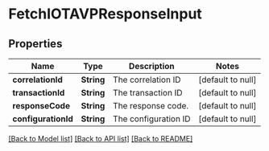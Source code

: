 # FetchIOTAVPResponseInput

## Properties

| Name                | Type       | Description          | Notes             |
| ------------------- | ---------- | -------------------- | ----------------- |
| **correlationId**   | **String** | The correlation ID   | [default to null] |
| **transactionId**   | **String** | The transaction ID   | [default to null] |
| **responseCode**    | **String** | The response code.   | [default to null] |
| **configurationId** | **String** | The configuration ID | [default to null] |

[[Back to Model list]](../README.md#documentation-for-models) [[Back to API list]](../README.md#documentation-for-api-endpoints) [[Back to README]](../README.md)

